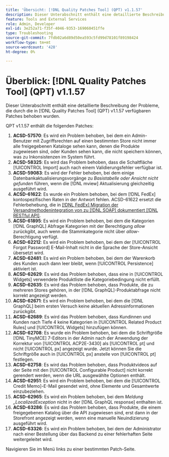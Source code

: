 ```yaml
---
title: 'Übersicht: [!DNL Quality Patches Tool] (QPT) v1.1.57'
description: Dieser Unterabschnitt enthält eine detaillierte Beschreibung der Probleme, die durch die in Version 1.1.57  [!DNL Quality Patches Tool]  Patches behoben wurden.
feature: Tools and External Services
role: Admin, Developer
exl-id: 3e252a71-f35f-4046-9353-169060451ffe
type: Troubleshooting
source-git-commit: 7fdb02a6d89d50ea593c5fd99d78101f89198424
workflow-type: tm+mt
source-wordcount: '428'
ht-degree: 0%

---
```


# Überblick: [!DNL Quality Patches Tool] (QPT) v1.1.57

Dieser Unterabschnitt enthält eine detaillierte Beschreibung der Probleme, die durch die in [!DNL Quality Patches Tool] (QPT) v1.1.57 verfügbaren Patches behoben wurden.

QPT v1.1.57 enthält die folgenden Patches:

1. **ACSD-57570**: Es wird ein Problem behoben, bei dem ein Admin-Benutzer mit Zugriffsrechten auf einen bestimmten Store nicht immer alle freigegebenen Kataloge sehen kann, denen die Produkte zugewiesen sind, oder Kunden sehen kann, die nicht speichern können, was zu Inkonsistenzen im System führt.
1. **ACSD-58325**: Es wird das Problem behoben, dass die Schaltfläche [!UICONTROL Import] auch nach einem Validierungsfehler verfügbar ist.
1. **ACSD-59083**: Es wird der Fehler behoben, bei dem einige Datenbankaktualisierungsvorgänge zu _Basistabelle oder Ansicht nicht gefunden_ führen, wenn die [!DNL mview] Aktualisierung gleichzeitig ausgeführt wird.
1. **ACSD-61622**: Es wurde ein Problem behoben, bei dem [!DNL FedEx] kontospezifischen Raten in der Antwort fehlen. ACSD-61622 ersetzt die Fehlerbehebung, die in [[!DNL FedEx] Migration der Versandmethodenintegration von zu [!DNL SOAP]  dokumentiert  [!DNL RESTful API]](https://experienceleague.adobe.com/en/docs/commerce-knowledge-base/kb/troubleshooting/known-issues-patches-attached/fedex-shipping-method-integration-migration-soap-restful-api).
1. **ACSD-61895**: Es wird ein Problem behoben, bei dem die Kategorien [!DNL GraphQL] Abfrage Kategorien mit der Berechtigung *allow* zurückgibt, auch wenn die Stammkategorie nicht über *allow*-Berechtigung verfügt.
1. **ACSD-62212**: Es wird ein Problem behoben, bei dem der [!UICONTROL Forgot Password] E-Mail-Inhalt nicht in die Sprache der Store-Ansicht übersetzt wird.
1. **ACSD-62481**: Es wird ein Problem behoben, bei dem der Warenkorb des Kunden auch dann leer bleibt, wenn [!UICONTROL Persistence] aktiviert ist.
1. **ACSD-62629**: Es wird das Problem behoben, dass eine in [!UICONTROL Widgets] verwendete Produktliste die Kategoriebedingung nicht erfüllt.
1. **ACSD-62635**: Es wird das Problem behoben, dass Produkte, die zu mehreren Stores gehören, in der [!DNL GraphQL]-Produktabfrage nicht korrekt angezeigt werden.
1. **ACSD-62671**: Es wird ein Problem behoben, bei dem die [!DNL GraphQL] beim ersten Versuch keine aktuellen Adressinformationen zurückgibt.
1. **ACSD-62689**: Es wird das Problem behoben, dass Kundinnen und Kunden nach Tiefe 4 keine Kategorien in [!UICONTROL Related Product Rules] und [!UICONTROL Widgets] hinzufügen können.
1. **ACSD-62708**: Es wurde ein Problem behoben, bei dem die Schriftgröße [!DNL TinyMCE] 7-Editors in der Admin nach der Anwendung der Korrektur von [!UICONTROL ACP2E-3430] als [!UICONTROL pt] und nicht [!UICONTROL px] angezeigt wurde. Jetzt können Sie die Schriftgröße auch in [!UICONTROL px] anstelle von [!UICONTROL pt] festlegen.
1. **ACSD-62758**: Es wird das Problem behoben, dass Produktvideos auf der Seite mit den [!UICONTROL Configurable Product] nicht korrekt gerendert werden, wenn die URL ausgewählte Optionen enthält.
1. **ACSD-62951**: Es wird ein Problem behoben, bei dem die [!UICONTROL Credit Memo]-E-Mail gesendet wird, ohne Elemente und Gesamtwerte einzubeziehen.
1. **ACSD-62965**: Es wird ein Problem behoben, bei dem *Meldung „LocalizedException* nicht in der [!DNL GraphQL response] enthalten ist.
1. **ACSD-63286**: Es wird das Problem behoben, dass Produkte, die einem freigegebenen Katalog über die API zugewiesen sind, erst dann in der Storefront angezeigt werden, wenn eine manuelle Neuindizierung ausgeführt wird.
1. **ACSD-63326**: Es wird ein Problem behoben, bei dem der Administrator nach einer Bestellung über das Backend zu einer fehlerhaften Seite weitergeleitet wird.


Navigieren Sie im Menü links zu einer bestimmten Patch-Seite.
